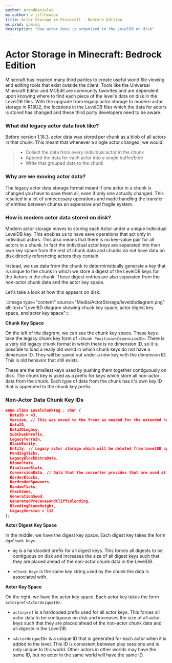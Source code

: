 ```yaml
---
author: ArendDanielek
ms.author: v-jillheaden
title: Actor Storage in Minecraft - Bedrock Edition
ms.prod: gaming
description: "How actor data is organized in the LevelDB on disk"
---
```


# Actor Storage in Minecraft: Bedrock Edition

Minecraft has inspired many third parties to create useful world file viewing and editing tools that exist outside the client. Tools like the Universal Minecraft Editor and MCEdit are community favorites and are dependent upon knowing where to find each piece of the level's data on disk in the LevelDB files. With the upgrade from legacy actor storage to modern actor storage in R18U2, the locations in the LevelDB files which the data for actors is stored has changed and these third party developers need to be aware.

### What did legacy actor data look like?

Before version 1.18.3, actor data was stored per chunk as a blob of all actors in that chunk. This meant that whenever a single actor changed, we would:

>- Collect the data from every individual actor in the chunk
>- Append the data for each actor into a single buffer/blob
>- Write that grouped data to the chunk

### Why are we moving actor data?

The legacy actor data storage format meant if one actor in a chunk is changed you have to save them all, even if only one actually changed. This resulted in a lot of unnecessary operations and made handling the transfer of entities between chunks an expensive and fragile system.

### How is modern actor data stored on disk?

Modern actor storage moves to storing each Actor under a unique individual LevelDB key. This enables us to have save operations that act only in individual actors. This also means that there is no key-value pair for all actors in a chunk. In fact the individual actor keys are separated into their own key space from the rest of chunk data and chunks do not have data on disk directly referencing actors they contain.

Instead, we use data from the chunk to deterministically generate a key that is unique to the chunk in which we store a digest of the LevelDB keys for the Actors in the chunk. These digest entries are also separated from the non-actor chunk data and the actor key space.

Let's take a look at how this appears on disk:

:::image type="content" source="Media/ActorStorage/leveldbdiagram.png" alt-text="LevelBD diagram showing chuck key space, actor digest key space, and actor key space":::

**Chunk Key Space**

On the left of the diagram, we can see the chunk key space. These keys take the legacy chunk key form of `<Chunk Position><DimensionID>`. 
There is a very old legacy chunk format in which there is no dimension ID, so it is possible to load a really old world in which chunk keys do not have a dimension ID. They will be saved out under a new key with the dimension ID. This is old behavior that still exists.

These are the smallest keys used by pushing them together contiguously on disk. The chunk key is used as a prefix for keys which store all non-actor data from the chunk. Each type of data from the chunk has it's own key ID that is appended to the chunk key prefix.

### Non-Actor Data Chunk Key IDs

```json
enum class LevelChunkTag : char {
  Data3D = 43,
  Version, // This was moved to the front as needed for the extended heights feature. Old chunks will not have this data.
  Data2D,
  Data2DLegacy,
  SubChunkPrefix,
  LegacyTerrain,
  BlockEntity,
  Entity, // Legacy actor storage which will be deleted from LevelDB upon upgrading the chunk to use modern actor storage
  PendingTicks,
  LegacyBlockExtraData,
  BiomeState,
  FinalizedState,
  ConversionData, // Data that the converter provides that are used at runtime for things like blending
  BorderBlocks,
  HardcodedSpawners,
  RandomTicks,
  CheckSums,
  GenerationSeed,
  GeneratedPreCavesAndCliffsBlending,
  BlendingBiomeHeight,
  LegacyVersion = 118
};

```

**Actor Digest Key Space**

In the middle, we have the digest key space. Each digest key takes the form `dg<Chunk Key>`.

- `dg` is a hardcoded prefix for all digest keys. This forces all digests to be contiguous on disk and increases the size of all digest keys such that they are placed ahead of the non-actor chunk data in the LevelDB.

- `<Chunk Key>` is the same key string used by the chunk the data is associated with.

**Actor Key Space**

On the right, we have the actor key space. Each actor key takes the form `actorpref<ActorUniqueID>`.

- `actorpref` is a hardcoded prefix used for all actor keys. This forces all actor data to be contiguous on disk and increases the size of all actor keys such that they are placed ahead of the non-actor chunk data and all digests in the LevelDB.

- `<ActorUniqueID>` is a unique ID that is generated for each actor when it is added to the level. This ID is consistent between play sessions and is only unique to this world. Other actors in other worlds may have the same ID, but no actor in the same world will have the same ID.
